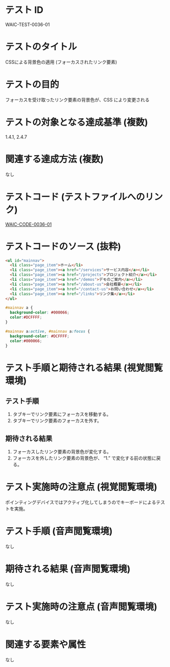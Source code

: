 # テスト ID
WAIC-TEST-0036-01

# テストのタイトル
CSSによる背景色の適用 (フォーカスされたリンク要素)

# テストの目的
フォーカスを受け取ったリンク要素の背景色が、CSS により変更される

# テストの対象となる達成基準 (複数)
1.4.1, 2.4.7

# 関連する達成方法 (複数)
なし

# テストコード (テストファイルへのリンク)
[WAIC-CODE-0036-01](https://waic.github.io/as_test/WAIC-CODE/WAIC-CODE-0036-01.html)

# テストコードのソース (抜粋)
```HTML
<ul id="mainnav">
  <li class="page_item">ホーム</li>
  <li class="page_item"><a href="/services">サービス内容</a></li>
  <li class="page_item"><a href="/projects">プロジェクト紹介</a></li>
  <li class="page_item"><a href="/demos">デモのご案内</a></li>
  <li class="page_item"><a href="/about-us">会社概要</a></li>
  <li class="page_item"><a href="/contact-us">お問い合わせ</a></li>
  <li class="page_item"><a href="/links">リンク集</a></li>
</ul>
```
```CSS
#mainnav a {
  background-color: #000066;
  color:#DCFFFF;
}

#mainnav a:active, #mainnav a:focus {
  background-color: #DCFFFF;
  color:#000066;
}
```

# テスト手順と期待される結果 (視覚閲覧環境)

## テスト手順

1. タブキーでリンク要素にフォーカスを移動する。
2. タブキーでリンク要素のフォーカスを外す。

## 期待される結果

1. フォーカスしたリンク要素の背景色が変化する。
2. フォーカスを外したリンク要素の背景色が、 “1.” で変化する前の状態に戻る。

# テスト実施時の注意点 (視覚閲覧環境)
ポインティングデバイスではアクティブ化してしまうのでキーボードによるテストを実施。

# テスト手順 (音声閲覧環境)
なし

# 期待される結果 (音声閲覧環境)
なし

# テスト実施時の注意点 (音声閲覧環境)
なし

# 関連する要素や属性
なし

